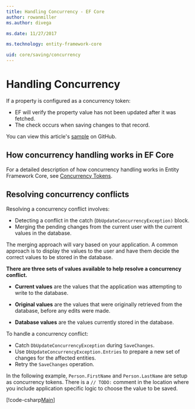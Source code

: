 ```yaml
---
title: Handling Concurrency - EF Core
author: rowanmiller
ms.author: divega

ms.date: 11/27/2017

ms.technology: entity-framework-core

uid: core/saving/concurrency
---
```

# Handling Concurrency

If a property is configured as a concurrency token:

* EF will verify the property value has not been updated after it was fetched.
* The check occurs when saving changes to that record.

You can view this article's [sample](https://github.com/aspnet/EntityFramework.Docs/tree/master/samples/core/Saving/Saving/Concurrency/) on GitHub.

## How concurrency handling works in EF Core

For a detailed description of how concurrency handling works in Entity Framework Core, see [Concurrency Tokens](xref:core/modeling/concurrency).

## Resolving concurrency conflicts


Resolving a concurrency conflict involves:

* Detecting a conflict in the  catch (`DbUpdateConcurrencyException)` block.
* Merging the pending changes from the current user with the current values in the database. 

The merging approach will vary based on your application. A common approach is to display the values to the user and have them decide the correct values to be stored in the database.

**There are three sets of values available to help resolve a concurrency conflict.**

* **Current values** are the values that the application was attempting to write to the database.

* **Original values** are the values that were originally retrieved from the database, before any edits were made.

* **Database values** are the values currently stored in the database.

To handle a concurrency conflict:

* Catch `DbUpdateConcurrencyException` during `SaveChanges`.
* Use `DbUpdateConcurrencyException.Entries` to prepare a new set of changes for the affected entities.
* Retry the `SaveChanges` operation.

In the following example, `Person.FirstName` and `Person.LastName` are setup as concurrency tokens. There is a `// TODO:` comment in the location where you include application specific logic to choose the value to be saved.

[!code-csharp[Main](../../../samples/core/Saving/Saving/Concurrency/Sample.cs?highlight=60-63)]

